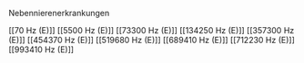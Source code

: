 Nebennierenerkrankungen

[[70 Hz (E)]]
[[5500 Hz (E)]]
[[73300 Hz (E)]]
[[134250 Hz (E)]]
[[357300 Hz (E)]]
[[454370 Hz (E)]]
[[519680 Hz (E)]]
[[689410 Hz (E)]]
[[712230 Hz (E)]]
[[993410 Hz (E)]]